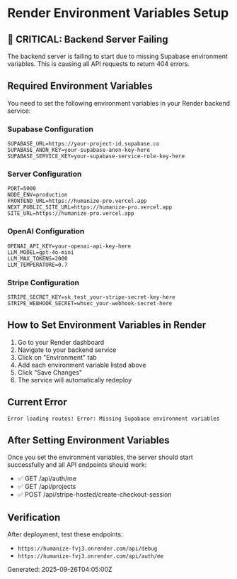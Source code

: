 # Render Environment Variables Setup

## 🚨 CRITICAL: Backend Server Failing

The backend server is failing to start due to missing Supabase environment variables. This is causing all API requests to return 404 errors.

## Required Environment Variables

You need to set the following environment variables in your Render backend service:

### Supabase Configuration
```
SUPABASE_URL=https://your-project-id.supabase.co
SUPABASE_ANON_KEY=your-supabase-anon-key-here
SUPABASE_SERVICE_KEY=your-supabase-service-role-key-here
```

### Server Configuration
```
PORT=5000
NODE_ENV=production
FRONTEND_URL=https://humanize-pro.vercel.app
NEXT_PUBLIC_SITE_URL=https://humanize-pro.vercel.app
SITE_URL=https://humanize-pro.vercel.app
```

### OpenAI Configuration
```
OPENAI_API_KEY=your-openai-api-key-here
LLM_MODEL=gpt-4o-mini
LLM_MAX_TOKENS=2000
LLM_TEMPERATURE=0.7
```

### Stripe Configuration
```
STRIPE_SECRET_KEY=sk_test_your-stripe-secret-key-here
STRIPE_WEBHOOK_SECRET=whsec_your-webhook-secret-here
```

## How to Set Environment Variables in Render

1. Go to your Render dashboard
2. Navigate to your backend service
3. Click on "Environment" tab
4. Add each environment variable listed above
5. Click "Save Changes"
6. The service will automatically redeploy

## Current Error
```
Error loading routes: Error: Missing Supabase environment variables
```

## After Setting Environment Variables
Once you set the environment variables, the server should start successfully and all API endpoints should work:
- ✅ GET /api/auth/me
- ✅ GET /api/projects
- ✅ POST /api/stripe-hosted/create-checkout-session

## Verification
After deployment, test these endpoints:
- `https://humanize-fvj3.onrender.com/api/debug`
- `https://humanize-fvj3.onrender.com/api/auth/me`

Generated: 2025-09-26T04:05:00Z
